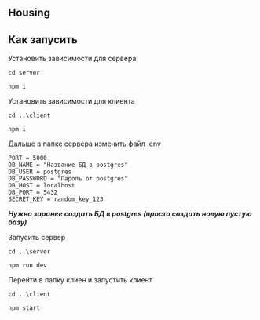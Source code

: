 ## Housing ##

## Как запусить ##


Установить зависимости для сервера

```
cd server

npm i
```

Установить зависимости для клиента

```
cd ..\client

npm i
```

Дальше в папке сервера изменить файл .env

```
PORT = 5000
DB_NAME = "Название БД в postgres" 
DB_USER = postgres
DB_PASSWORD = "Пароль от postgres" 
DB_HOST = localhost
DB_PORT = 5432
SECRET_KEY = random_key_123 
```

***Нужно заранее создать БД в postgres (просто создать новую пустую базу)*** 

Запусить сервер

```
cd ..\server

npm run dev
```

Перейти в папку клиен и запустить клиент

```
cd ..\client

npm start
```
